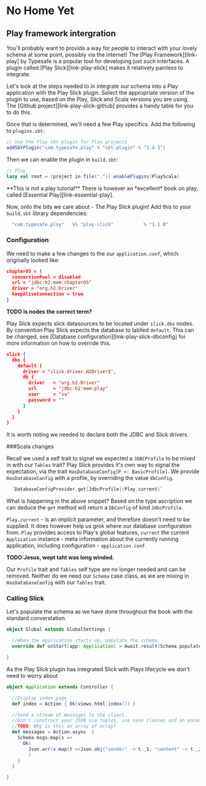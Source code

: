 #  No Home Yet
## Play framework intergration

You'll probably want to provide a way for people to interact with your lovely schema at some point,
possibly via the internet!
The [Play Framework][link-play] by Typesafe is a popular tool for developing just such interfaces.
A plugin called [Play Slick][link-play-slick] makes it relatively painless to integrate.


Let's look at the steps needed to in integrate our schema into a Play application with the Play Slick plugin.  Select the appropriate version of the plugin to use, based on the Play, Slick and Scala versions you are using.
The [Github project][link-play-slick-github] provides a handy table for you to do this.

Once that is determined, we'll need a few Play specifics.
Add the following to `plugins.sbt`:

~~~ scala
// Use the Play sbt plugin for Play projects
addSbtPlugin("com.typesafe.play" % "sbt-plugin" % "2.4.3")
~~~

Then we can enable the plugin in `build.sbt`:

~~~ scala
// Play
lazy val root = (project in file(".")).enablePlugins(PlayScala)
~~~

<div class="callout callout-info">
**This is not a play tutorial**
There is however an *excellent* book on play, called [Essential Play][link-essential-play].
</div>


Now, onto the bits we care about - The Play Slick plugin!
Add this to your `build.sbt` library dependencies:

~~~ scala
  "com.typesafe.play"   %% "play-slick"           % "1.1.0"
~~~

### Configuration

We need to make a few changes to the our `application.conf`, which originally looked like:

``` json
chapter05 = {
  connectionPool = disabled
  url = "jdbc:h2:mem:chapter05"
  driver = "org.h2.Driver"
  keepAliveConnection = true
}
```
**TODO is nodes the correct term?**

Play Slick expects slick datasources to be located under `slick.dbs` nodes.
By convention Play Slick expects the database to lablled `default`.
This can be changed, see [Database configuration][link-play-slick-dbconfig] for more information on how to override this.

``` json
slick {
  dbs {
    default {
      driver = "slick.driver.H2Driver$",
      db {
        driver   = "org.h2.Driver"
        url      = "jdbc:h2:mem:play"
        user     = "sa"
        password = ""
      }
    }
  }
}
```

It is worth noting we needed to declare both the JDBC and Slick drivers.

###Scala changes

Recall we used a self trait to signal we expected a `JDBCProfile` to be mixed in with our `Tables` trait?
Play Slick provides it's own way to signal the expectation, via the trait `HasDatabaseConfig[P <: BasicProfile]`.
We provide `HasDatabaseConfig` with a profile, by overriding the value `dbConfig`.

``` scala
  `DatabaseConfigProvider.get[JdbcProfile](Play.current)`
```

What is happening in the above snippet?
Based on the type ascription we can deduce the `get` method will return a `DbConfig` of kind `JdbcProfile`.


`Play.current` - is an implicit parameter, and therefore doesn't need to be supplied.
It does however help us grok where our database configuration from.
`Play` provides access to Play's global features,
`current` the current `Application` instance - meta information about the currently running application,
including configuration - `application.conf`.

**TODO:Jesus, wept taht was long winded.**

Our `Profile` trait and `Tables` self type are no longer needed and can be removed.
Neither do we need our `Schema` case class, as we are mixing in `HasDatabaseConfig` with our `Tables` trait.




### Calling Slick

Let's populate the schema as we have done throughout the book with the standard converstation.



``` scala
object Global extends GlobalSettings {

  //When the application starts up, populate the schema.
  override def onStart(app: Application) = Await.result(Schema.populate, Duration.Inf)

}
```

As the Play Slick plugin has integrated Slick with Plays lifecycle we don't need to worry about

``` scala
object Application extends Controller {

  //Display index page
  def index = Action { Ok(views.html.index()) }

  //Send a stream of messages to the client.
  //Don't construct your JSON via tuples, use case classes and an encoder.
  //TODO: Why is this an array of array?
  def messages = Action.async  {
    Schema.msgs.map{s =>
      Ok(
        Json.arr(s.map(t =>Json.obj("sender" -> t._1, "content" -> t._2)))
        )
    }
  }

}
```










